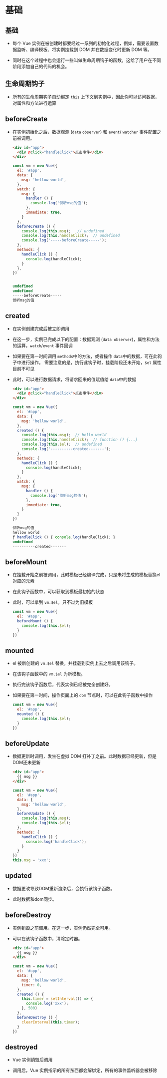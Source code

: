 # 基础

## 基础

*   每个 Vue 实例在被创建时都要经过一系列的初始化过程，例如，需要设置数据监听、编译模板、将实例挂载到 DOM 并在数据变化时更新 DOM 等。

*   同时在这个过程中也会运行一些叫做生命周期钩子的函数，这给了用户在不同阶段添加自己的代码的机会。

## 生命周期钩子

*   所有的生命周期钩子自动绑定 `this` 上下文到实例中，因此你可以访问数据，对属性和方法进行运算

## beforeCreate

*   在实例初始化之后，数据观测 (`data` `observer`) 和 `event`/ `watcher` 事件配置之前被调用。

    ```html
    <div id="app">
      <div @click="handleClick">点击事件</div>
    </div>
    ```

    ```javascript
    const vm = new Vue({
      el: '#app',
      data: {
        msg: 'hellow world',
      },
      watch: {
        msg: {
          handler () {
            console.log('侦听msg的值'); 
          },
          immediate: true,
        }
      },
      beforeCreate () {
        console.log(this.msg);   // undefined
        console.log(this.handleClick);  // undefined
        console.log('-----beforeCreate-----'); 
      },
      methods: {
        handleClick () {
          console.log(handleClick);
        }
      },
    })


    undefined
    undefined
    -----beforeCreate-----
    侦听msg的值

    ```

## created

*   在实例创建完成后被立即调用

*   在这一步，实例已完成以下的配置：数据观测 (`data observer`)，属性和方法的运算，`watch`/`event` 事件回调

*   如果要在第一时间调用 `methods`中的方法，或者操作 `data`中的数据，可在此钩子中进行操作。 需要注意的是，执行此钩子时，挂载阶段还未开始，`$el` 属性目前不可见

*   此时，可以进行数据请求，将请求回来的值赋值给 `data`中的数据

    ```html
    <div id="app">
      <div @click="handleClick">点击事件</div>
    </div>
    ```

    ```javascript
    const vm = new Vue({
      el: '#app',
      data: {
        msg: 'hellow world',
      },
      created () {
        console.log(this.msg);  // hello world
        console.log(this.handleClick);  // function () {...}
        console.log(this.$el);  // undefined
        console.log('----------created-------');
      },
      methods: {
        handleClick () {
          console.log(handleClick);
        }
      },
      watch: {
        msg: {
          handler () {
            console.log('侦听msg的值'); 
          },
          immediate: true,
        }
      }
    })

    侦听msg的值
    hellow world
    ƒ handleClick () { console.log(handleClick); }
    undefined
    ----------created-------

    ```

## beforeMount

*   在挂载开始之前被调用，此时模板已经编译完成，只是未将生成的模板替换el对应的元素

*   在此钩子函数中，可以获取到模板最初始的状态

*   此时，可以拿到 `vm.$el`，只不过为旧模板

    ```javascript
    const vm = new Vue({
      el: '#app',
      beforeMount () {
        console.log(this.$el);
      }
    })
    ```

## mounted

*   el 被新创建的 `vm.$el` 替换，并挂载到实例上去之后调用该钩子。

*   在该钩子函数中的 `vm.$el` 为新模板。

*   执行完该钩子函数后，代表实例已经被完全创建好。

*   如果要在第一时间，操作页面上的 `dom` 节点时，可以在此钩子函数中操作

    ```javascript
    const vm = new Vue({
      el: '#app',
      mounted () {
        console.log(this.$el);
      }
    })
    ```

## beforeUpdate

*   数据更新时调用，发生在虚拟 DOM 打补丁之前。此时数据已经更新，但是DOM还未更新

    ```html
    <div id="app">
      {{ msg }}
    </div>
    ```

    ```javascript
    const vm = new Vue({
      el: '#app',
      data: {
        msg: 'hellow world',
      },
      beforeUpdate () {
        console.log(this.msg);
        console.log(this.$el);
      },
      methods: {
        handleClick () {
          console.log('handleClick');
        }
      }
    })
    this.msg = 'xxx';
    ```

## updated

*   数据更改导致DOM重新渲染后，会执行该钩子函数。

*   此时数据和dom同步。

## beforeDestroy

*   实例销毁之前调用。在这一步，实例仍然完全可用。

*   可以在该钩子函数中，清除定时器。

    ```html
    <div id="app">
      {{ msg }}
    </div>
    ```

    ```javascript
    const vm = new Vue({
      el: '#app',
      data: {
        msg: 'hellow world',
        timer: 0,
      },
      created () {
        this.timer = setInterval(() => {
          console.log('xxx');
        }, 500)
      },
      beforeDestroy () {
        clearInterval(this.timer);
      }
    })
    ```

## destroyed

*   Vue 实例销毁后调用

*   调用后，Vue 实例指示的所有东西都会解绑定，所有的事件监听器会被移除

